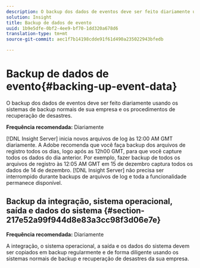 ```yaml
---
description: O backup dos dados de eventos deve ser feito diariamente usando os sistemas de backup normais de sua empresa e os procedimentos de recuperação de desastres.
solution: Insight
title: Backup de dados de evento
uuid: 1b9e5dfe-0bf2-4ee9-bf70-1dd320a678d6
translation-type: tm+mt
source-git-commit: aec1f7b14198cdde91f61d490a235022943bfedb

---
```



# Backup de dados de evento{#backing-up-event-data}

O backup dos dados de eventos deve ser feito diariamente usando os sistemas de backup normais de sua empresa e os procedimentos de recuperação de desastres.

**Frequência recomendada:** Diariamente

[!DNL Insight Server] inicia novos arquivos de log às 12:00 AM GMT diariamente. A Adobe recomenda que você faça backup dos arquivos de registro todos os dias, logo após as 12h00 GMT, para que você capture todos os dados do dia anterior. Por exemplo, fazer backup de todos os arquivos de registro às 12:05 AM GMT em 15 de dezembro captura todos os dados de 14 de dezembro. [!DNL Insight Server] não precisa ser interrompido durante backups de arquivos de log e toda a funcionalidade permanece disponível.

## Backup da integração, sistema operacional, saída e dados do sistema {#section-217e52a99f944d8e83a3cc98f3d06e7e}

**Frequência recomendada:** Diariamente

A integração, o sistema operacional, a saída e os dados do sistema devem ser copiados em backup regularmente e de forma diligente usando os sistemas normais de backup e recuperação de desastres da sua empresa.
